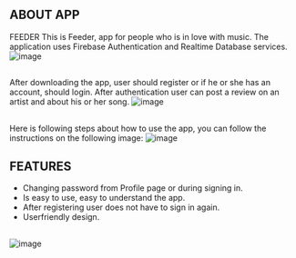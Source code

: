## ABOUT APP
FEEDER
This is Feeder, app for people who is in love with music. The application uses Firebase Authentication and Realtime Database services.
![image](https://user-images.githubusercontent.com/115501603/212770234-132f5988-0b35-4b69-ae93-8c15c584ba27.png)
##
##
After downloading the app, user should register or if he or she has an account, should login. After authentication user can post a review on an artist and about his or her song.
![image](https://user-images.githubusercontent.com/115501603/212770882-b60bbfaf-a3ca-4a05-9982-539b0edd5c58.png)
##
##
Here is following steps about how to use the app, you can follow the instructions on the following image:
![image](https://user-images.githubusercontent.com/115501603/212771114-13e50720-6d34-449a-8938-e309e7f24331.png)
##
##
## FEATURES
- Changing password from Profile page or during signing in.
- Is easy to use, easy to understand the app.
- After registering user does not have to sign in again.
- Userfriendly design.
##
##
![image](https://user-images.githubusercontent.com/115501603/212771535-e88147e3-e585-485f-8263-911b03b7c6b6.png)
